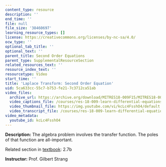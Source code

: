 ```yaml
---
content_type: resource
description: ''
end_time: ''
file: null
file_size: '38460697'
learning_resource_types: []
license: https://creativecommons.org/licenses/by-nc-sa/4.0/
ocw_type: ''
optional_tab_title: ''
optional_text: ''
parent_title: Second Order Equations
parent_type: SupplementalResourceSection
related_resources_text: ''
resource_index_text: ''
resourcetype: Video
start_time: ''
title: 'Laplace Transform: Second Order Equation'
uid: 5ca633cc-55c7-b753-fe21-7c3712ca51ab
video_files:
  archive_url: https://archive.org/download/MITRES18-009F15/MITRES18-009F15_2_7b_LaplaceSecondOrder_300k.mp4
  video_captions_file: /courses/res-18-009-learn-differential-equations-up-close-with-gilbert-strang-and-cleve-moler-fall-2015/c6548c7442e4543ca811bb5186335fb6_kcLc4FsshO4.vtt
  video_thumbnail_file: https://img.youtube.com/vi/kcLc4FsshO4/default.jpg
  video_transcript_file: /courses/res-18-009-learn-differential-equations-up-close-with-gilbert-strang-and-cleve-moler-fall-2015/b5b9843318c106661a2639c77bccc6b7_kcLc4FsshO4.pdf
video_metadata:
  youtube_id: kcLc4FsshO4
---
```


**Description:** The algebra problem involves the transfer function. The poles of that function are all-important.

Related section in [textbook](http://www-math.mit.edu/~gs/dela/): 2.7b

**Instructor:** Prof. Gilbert Strang

